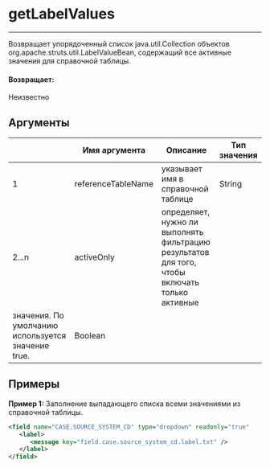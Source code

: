 # getLabelValues

---

Возвращает упорядоченный список java.util.Collection объектов org.apache.struts.util.LabelValueBean, содержащий все активные значения для справочной таблицы.

#### Возвращает:

Неизвестно

## Аргументы

|  | Имя аргумента | Описание | Тип значения |
| --- | --- | --- | --- |
| 1 | referenceTableName | указывает имя в справочной таблице | String |
| 2...n | activeOnly | определяет, нужно ли выполнять фильтрацию результатов для того, чтобы включать только активные
значения. По умолчанию используется значение true. | Boolean |

## Примеры

**Пример 1:** Заполнение выпадающего списка всеми значениями из справочной таблицы.
```xml
<field name="CASE.SOURCE_SYSTEM_CD" type="dropdown" readonly="true"      values="GetLabelValues('RT_SOURCE_SYSTEM')">
   <label>
      <message key="field.case.source_system_cd.label.txt" />
   </label>
</field>
```

